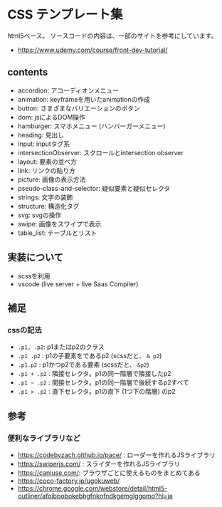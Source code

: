 # CSS テンプレート集
html5ベース。
ソースコードの内容は、一部のサイトを参考にしています。
- https://www.udemy.com/course/front-dev-tutorial/

## contents
- accordion: アコーディオンメニュー
- animation: keyframeを用いたanimationの作成
- button: さまざまなバリエーションのボタン
- dom: jsによるDOM操作
- hamburger: スマホメニュー (ハンバーガーメニュー)
- heading: 見出し
- input: inputタグ系
- intersectionObserver: スクロールとintersection observer
- layout: 要素の並べ方
- link: リンクの貼り方
- picture: 画像の表示方法
- pseudo-class-and-selector: 疑似要素と疑似セレクタ
- strings: 文字の装飾
- structure: 構造化タグ
- svg: svgの操作
- swipe: 画像をスワイプで表示
- table_list: テーブルとリスト

## 実装について
- scssを利用
- vscode (live server + live Saas Compiler)

## 補足

### cssの記法
- `.p1, .p2`: p1またはp2のクラス
- `.p1 .p2` : p1の子要素をであるp2 (scssだと、 `& p2`)
- `.p1.p2`  : p1かつp2である要素 (scssだと、 `&p2`)
- `.p1 + .p2` : 隣接セレクタ。p1の同一階層で隣接したp2
- `.p1 ~ .p2` : 間接セレクタ。p1の同一階層で後続するp2すべて
- `.p1 > .p2` : 直下セレクタ。p1の直下 (1つ下の階層) のp2

## 参考
### 便利なライブラリなど
- https://codebyzach.github.io/pace/ : ローダーを作れるJSライブラリ
- https://swiperjs.com/ : スライダーを作れるJSライブラリ
- https://caniuse.com/: ブラウザごとに使えるものをまとめてある
- https://coco-factory.jp/ugokuweb/
- https://chrome.google.com/webstore/detail/html5-outliner/afoibpobokebhgfnknfndkgemglggomo?hl=ja



